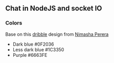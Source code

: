 ## Chat in NodeJS and socket IO

### Colors

Base on this [dribble](https://dribbble.com/shots/3489104-Online-Course-App-Dark-Theme) design from [Nimasha Perera](https://dribbble.com/nimasha_sperera)

- Dark blue #0F2036
- Less dark blue #1C3350
- Purple #6663FE

